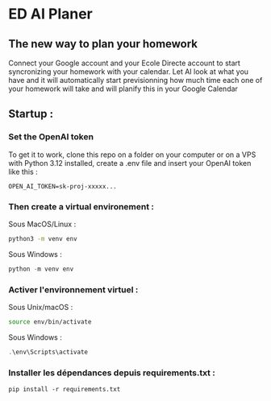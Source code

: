 # ED AI Planer
## The new way to plan your homework

Connect your Google account and your Ecole Directe account to start syncronizing your homework with your calendar.
Let AI look at what you have and it will automatically start previsionning how much time each one of your homework will take and will planify this in your Google Calendar

## Startup :

### Set the OpenAI token

To get it to work, clone this repo on a folder on your computer or on a VPS with Python 3.12 installed, create a .env file and insert your OpenAI token like this :

```dotenv
OPEN_AI_TOKEN=sk-proj-xxxxx...
```

### Then create a virtual environement :

Sous MacOS/Linux :

```bash
python3 -m venv env
```

Sous Windows :

````powershell
python -m venv env
````

### Activer l'environnement virtuel :

Sous Unix/macOS :
````bash
source env/bin/activate
````
Sous Windows :
````powershell
.\env\Scripts\activate
````

### Installer les dépendances depuis requirements.txt :

````pycon
pip install -r requirements.txt
````